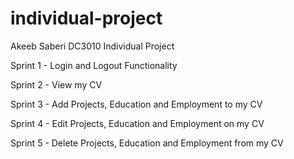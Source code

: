 # individual-project

Akeeb Saberi DC3010 Individual Project

Sprint 1 - Login and Logout Functionality

Sprint 2 - View my CV

Sprint 3 - Add Projects, Education and Employment to my CV

Sprint 4 - Edit Projects, Education and Employment on my CV

Sprint 5 - Delete Projects, Education and Employment from my CV
